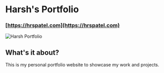 # Harsh's Portfolio

### [https://hrspatel.com](https://hrspatel.com)

![Harsh Portfolio](https://ibb.co/2vQ1hDP)

## What's it about?
This is my personal portfolio website to showcase my work and projects.
